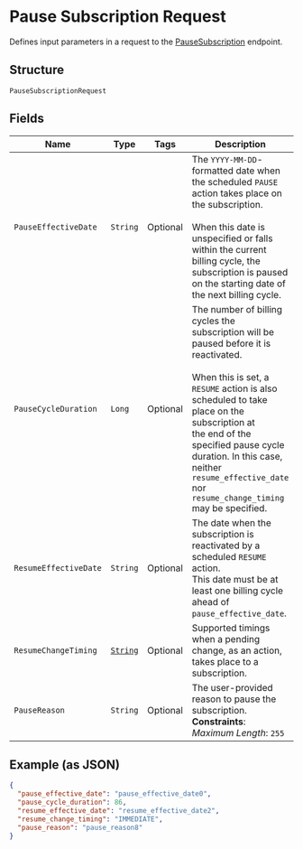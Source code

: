 
# Pause Subscription Request

Defines input parameters in a request to the
[PauseSubscription](/doc/api/subscriptions.md#pause-subscription) endpoint.

## Structure

`PauseSubscriptionRequest`

## Fields

| Name | Type | Tags | Description | Getter |
|  --- | --- | --- | --- | --- |
| `PauseEffectiveDate` | `String` | Optional | The `YYYY-MM-DD`-formatted date when the scheduled `PAUSE` action takes place on the subscription.<br><br>When this date is unspecified or falls within the current billing cycle, the subscription is paused<br>on the starting date of the next billing cycle. | String getPauseEffectiveDate() |
| `PauseCycleDuration` | `Long` | Optional | The number of billing cycles the subscription will be paused before it is reactivated.<br><br>When this is set, a `RESUME` action is also scheduled to take place on the subscription at<br>the end of the specified pause cycle duration. In this case, neither `resume_effective_date`<br>nor `resume_change_timing` may be specified. | Long getPauseCycleDuration() |
| `ResumeEffectiveDate` | `String` | Optional | The date when the subscription is reactivated by a scheduled `RESUME` action.<br>This date must be at least one billing cycle ahead of `pause_effective_date`. | String getResumeEffectiveDate() |
| `ResumeChangeTiming` | [`String`](/doc/models/change-timing.md) | Optional | Supported timings when a pending change, as an action, takes place to a subscription. | String getResumeChangeTiming() |
| `PauseReason` | `String` | Optional | The user-provided reason to pause the subscription.<br>**Constraints**: *Maximum Length*: `255` | String getPauseReason() |

## Example (as JSON)

```json
{
  "pause_effective_date": "pause_effective_date0",
  "pause_cycle_duration": 86,
  "resume_effective_date": "resume_effective_date2",
  "resume_change_timing": "IMMEDIATE",
  "pause_reason": "pause_reason8"
}
```

